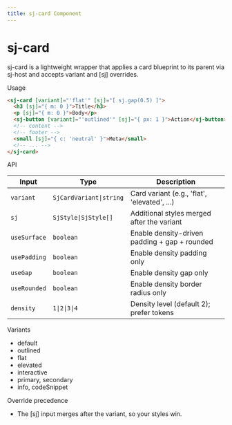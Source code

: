 ```yaml
---
title: sj-card Component
---
```


# sj-card

sj-card is a lightweight wrapper that applies a card blueprint to its parent via sj-host and accepts variant and [sj] overrides.

Usage

```html
<sj-card [variant]="'flat'" [sj]="[ sj.gap(0.5) ]">
  <h3 [sj]="{ m: 0 }">Title</h3>
  <p [sj]="{ m: 0 }">Body</p>
  <sj-button [variant]="'outlined'" [sj]="{ px: 1 }">Action</sj-button>
  <!-- content -->
  <!-- footer -->
  <small [sj]="{ c: 'neutral' }">Meta</small>
  <!-- ... -->
</sj-card>
```

API

| Input    | Type                   | Description                                    |
|----------|------------------------|------------------------------------------------|
| `variant`| `SjCardVariant\|string` | Card variant (e.g., 'flat', 'elevated', ...)   |
| `sj`     | `SjStyle\|SjStyle[]`    | Additional styles merged after the variant     |
| `useSurface` | `boolean`            | Enable density-driven padding + gap + rounded  |
| `usePadding` | `boolean`            | Enable density padding only                    |
| `useGap`     | `boolean`            | Enable density gap only                        |
| `useRounded` | `boolean`            | Enable density border radius only              |
| `density`    | `1\|2\|3\|4`         | Density level (default 2); prefer tokens       |

Variants

- default
- outlined
- flat
- elevated
- interactive
- primary, secondary
- info, codeSnippet

Override precedence

- The [sj] input merges after the variant, so your styles win.
